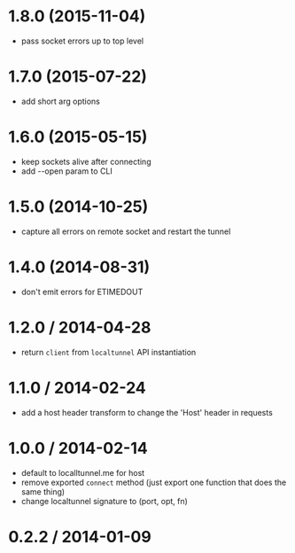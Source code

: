 # 1.8.0 (2015-11-04)

* pass socket errors up to top level

# 1.7.0 (2015-07-22)

* add short arg options

# 1.6.0 (2015-05-15)

* keep sockets alive after connecting
* add --open param to CLI

# 1.5.0 (2014-10-25)

* capture all errors on remote socket and restart the tunnel

# 1.4.0 (2014-08-31)

* don't emit errors for ETIMEDOUT

# 1.2.0 / 2014-04-28

* return `client` from `localtunnel` API instantiation

# 1.1.0 / 2014-02-24

* add a host header transform to change the 'Host' header in requests

# 1.0.0 / 2014-02-14

* default to localltunnel.me for host
* remove exported `connect` method (just export one function that does the same thing)
* change localtunnel signature to (port, opt, fn)

# 0.2.2 / 2014-01-09

